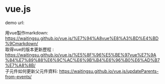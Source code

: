 # vue.js
demo url:

用vue製作markdown: 
https://waitingsu.github.io/vue.js/%E7%94%A8vue%E8%A3%BD%E4%BD%9Cmarkdown/
<br>
取得vue的版本更新歷程 :
https://waitingsu.github.io/vue.js/%E5%8F%96%E5%BE%97vue%E7%9A%84%E7%89%88%E6%9C%AC%E6%9B%B4%E6%96%B0%E6%AD%B7%E7%A8%8B/
<br>
子元件如何更新父元件資料:
https://waitingsu.github.io/vue.js/updateParents-from-events/
